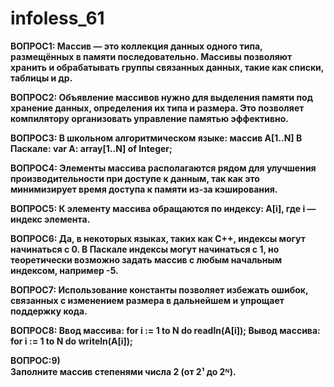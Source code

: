 # infoless_61

**ВОПРОС1:  Массив — это коллекция данных одного типа, размещённых в памяти последовательно. Массивы позволяют хранить и обрабатывать группы связанных данных, такие как списки, таблицы и др.**

**ВОПРОС2: Объявление массивов нужно для выделения памяти под хранение данных, определения их типа и размера. Это позволяет компилятору организовать управление памятью эффективно.**

**ВОПРОС3: В школьном алгоритмическом языке: массив A[1..N]
В Паскале: var A: array[1..N] of Integer;**

**ВОПРОС4: Элементы массива располагаются рядом для улучшения производительности при доступе к данным, так как это минимизирует время доступа к памяти из-за кэширования.**

**ВОПРОС5: К элементу массива обращаются по индексу: A[i], где i — индекс элемента.**

**ВОПРОС6: Да, в некоторых языках, таких как C++, индексы могут начинаться с 0. В Паскале индексы могут начинаться с 1, но теоретически возможно задать массив с любым начальным индексом, например -5.**

**ВОПРОС7: Использование константы позволяет избежать ошибок, связанных с изменением размера в дальнейшем и упрощает поддержку кода.**

**ВОПРОС8:  Ввод массива:
for i := 1 to N do
      readln(A[i]);
Вывод массива:
for i := 1 to N do
      writeln(A[i]);**
      
**ВОПРОС:9)  
Заполните массив степенями числа 2 (от 2¹ до 2ᴺ).**
